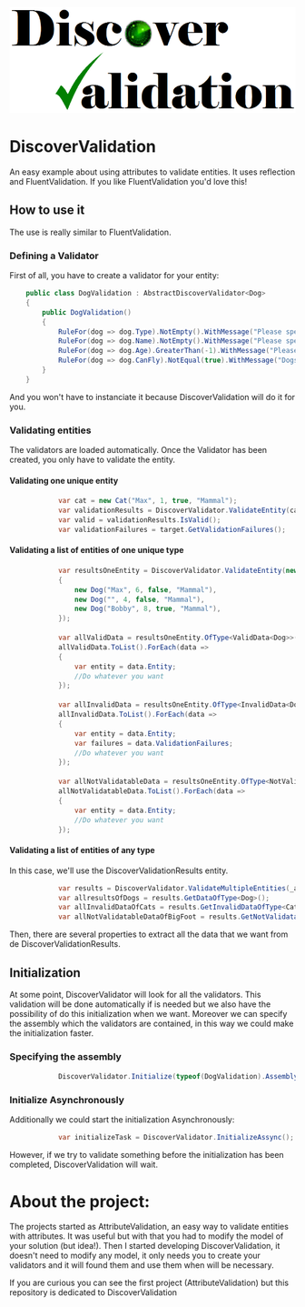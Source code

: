 ![DiscoverValidationLogo](DiscoverValidationLogo.png)
# DiscoverValidation
An easy example about using attributes to validate entities.
It uses reflection and FluentValidation.
If you like FluentValidation you'd love this!

## How to use it

The use is really similar to FluentValidation.

### Defining a Validator

First of all, you have to create a validator for your entity:

```csharp
    public class DogValidation : AbstractDiscoverValidator<Dog>
    {
        public DogValidation()
        {
            RuleFor(dog => dog.Type).NotEmpty().WithMessage("Please specify a type");
            RuleFor(dog => dog.Name).NotEmpty().WithMessage("Please specify a name");
            RuleFor(dog => dog.Age).GreaterThan(-1).WithMessage("Please specify a valid age");
            RuleFor(dog => dog.CanFly).NotEqual(true).WithMessage("Dogs can't fly");
        }
    }  
```
   
And you won't have to instanciate it because DiscoverValidation will do it for you.

### Validating entities

The validators are loaded automatically. Once the Validator has been created, you only have to validate the entity.

#### Validating one unique entity

```csharp
            var cat = new Cat("Max", 1, true, "Mammal");
            var validationResults = DiscoverValidator.ValidateEntity(cat);            
            var valid = validationResults.IsValid();
            var validationFailures = target.GetValidationFailures();  
```

#### Validating a list of entities of one unique type

```csharp
            var resultsOneEntity = DiscoverValidator.ValidateEntity(new List<Dog>()
            {
                new Dog("Max", 6, false, "Mammal"),
                new Dog("", 4, false, "Mammal"),
                new Dog("Bobby", 8, true, "Mammal"),
            });
            
            var allValidData = resultsOneEntity.OfType<ValidData<Dog>>();
            allValidData.ToList().ForEach(data =>
            {
                var entity = data.Entity;
                //Do whatever you want
            });
            
            var allInvalidData = resultsOneEntity.OfType<InvalidData<Dog>>();
            allInvalidData.ToList().ForEach(data =>
            {
                var entity = data.Entity;
                var failures = data.ValidationFailures;
                //Do whatever you want
            });
            
            var allNotValidatableData = resultsOneEntity.OfType<NotValidatableData<Dog>>();
            allNotValidatableData.ToList().ForEach(data =>
            {
                var entity = data.Entity;
                //Do whatever you want
            }); 
```         

#### Validating a list of entities of any type

In this case, we'll use the DiscoverValidationResults entity.

```csharp
            var results = DiscoverValidator.ValidateMultipleEntities(_animals); // _animals is a List<IAnimal>
            var allresultsOfDogs = results.GetDataOfType<Dog>();
            var allInvalidDataOfCats = results.GetInvalidDataOfType<Cat>();
            var allNotValidatableDataOfBigFoot = results.GetNotValidatableDataOfType<BigFoot>(); 
```

Then, there are several properties to extract all the data that we want from de DiscoverValidationResults.

## Initialization

At some point, DiscoverValidator will look for all the validators. This validation will be done automatically if is needed but we also have the possibility of do this initialization when we want. Moreover we can specify the assembly which the validators are contained, in this way we could make the initialization faster.

### Specifying the assembly

```csharp
            DiscoverValidator.Initialize(typeof(DogValidation).Assembly);
```

### Initialize Asynchronously

Additionally we could start the initialization Asynchronously:
```csharp
            var initializeTask = DiscoverValidator.InitializeAssync();
```

However, if we try to validate something before the initialization has been completed, DiscoverValidation will wait.

# About the project:
The projects started as AttributeValidation, an easy way to validate entities with attributes. It was useful but with that you had to modify the model of your solution (but idea!). Then I started developing DiscoverValidation, it doesn't need to modify any model, it only needs you to create your validators and it will found them and use them when will be necessary.

If you are curious you can see the first project (AttributeValidation) but this repository is dedicated to DiscoverValidation
